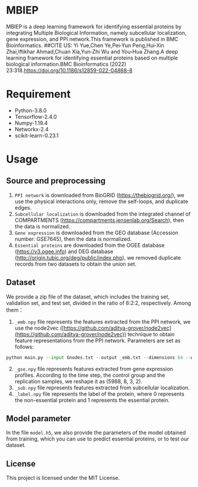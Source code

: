 # MBIEP

MBIEP is a deep learning framework for identifying essential proteins by integrating Multiple Biological Information, namely subcellular localization, gene expression, and PPI network.This framework is published in BMC Bioinformatics.
##CITE US:
Yi Yue,Chen Ye,Pei‑Yun Peng,Hui‑Xin Zhai,Iftikhar Ahmad,Chuan Xia,Yun‑Zhi Wu and You‑Hua Zhang.A deep learning framework for identifying essential proteins based on multiple biological information.BMC Bioinformatics (2022) 23:318.https://doi.org/10.1186/s12859-022-04868-8

# Requirement

-   Python-3.8.0
-   Tensorflow-2.4.0
-   Numpy-1.19.4
-   Networkx-2.4
-   scikit-learn-0.23.1

# Usage
## Source and preprocessing
1.  `PPI network` is downloaded from BioGRID (https://thebiogrid.org/), we use the physical interactions only, remove the self-loops,  and duplicate edges.
2. `Subcellular localization` is downloaded from the integrated channel of COMPARTMENTS (https://compartments.jensenlab.org/Search), then the data is normalized.
3. `Gene expression` is downloaded from the GEO database (Accession number: GSE7645), then the data is normalized.
4. `Essential proteins`  are downloaded from the OGEE database (https://v3.ogee.info) and DEG database (http://origin.tubic.org/deg/public/index.php), we removed duplicate records from two datasets to obtain the union set.

## Dataset
We provide a zip file of the dataset, which includes the training set, validation set, and test set, divided in the ratio of 6:2:2, respectively. Among them：
1. `_emb.npy` file represents the features extracted from the PPI network, we use the node2vec ([https://github.com/aditya-grover/node2vec](https://github.com/aditya-grover/node2vec)) technique to obtain feature representations from the PPI network. Parameters are set as follows:

```python
python main.py --input Gnodes.txt --output _emb.txt --dimensions 64 --walk-length 20 --num-walks 10 --window-size 10
```

2. `_gse.npy` file represents features extracted from gene expression profiles. According to the time step, the control group and the replication samples, we reshape it as (5988, 8, 3, 2).
3. `_sub.npy` file represents features extracted from subcellular localization.
4. `_label.npy` file represents the label of the protein, where 0 represents the non-essential protein and 1 represents the essential protein.

## Model parameter

In the file `model.h5`, we also provide the parameters of the model obtained from training, which you can use to predict essential proteins, or to test our dataset.

## License

This project is licensed under the MIT License.

